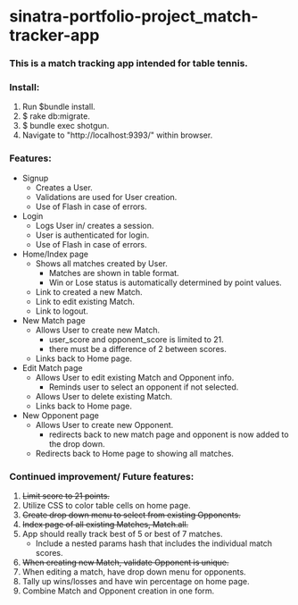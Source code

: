 # sinatra-portfolio-project_match-tracker-app
 
### This is a match tracking app intended for table tennis.

### Install:
1. Run $bundle install.
2. $ rake db:migrate.
3. $ bundle exec shotgun.
4. Navigate to "http://localhost:9393/" within browser.

### Features:
- Signup
    * Creates a User.
    * Validations are used for User creation.
    * Use of Flash in case of errors.
- Login
    * Logs User in/ creates a session.
    * User is authenticated for login.
    * Use of Flash in case of errors.
- Home/Index page
    * Shows all matches created by User.
        - Matches are shown in table format.
        - Win or Lose status is automatically determined by point values.
    * Link to created a new Match.
    * Link to edit existing Match.
    * Link to logout.
- New Match page
    * Allows User to create new Match.
        - user_score and opponent_score is limited to 21.
        - there must be a difference of 2 between scores.
    * Links back to Home page.
- Edit Match page
    * Allows User to edit existing Match and Opponent info.
        - Reminds user to select an opponent if not selected.
    * Allows User to delete existing Match.
    * Links back to Home page.
- New Opponent page
    * Allows User to create new Opponent.
        - redirects back to new match page and opponent is now added to the drop down.
    * Redirects back to Home page to showing all matches.
    

### Continued improvement/ Future features:
1. ~~Limit score to 21 points.~~
2. Utilize CSS to color table cells on home page.
3. ~~Create drop down menu to select from existing Opponents.~~
4. ~~Index page of all existing Matches, Match.all.~~
5. App should really track best of 5 or best of 7 matches. 
    * Include a nested params hash that includes the individual match scores.
6. ~~When creating new Match, validate Opponent is unique.~~
7. When editing a match, have drop down menu for opponents.
8. Tally up wins/losses and have win percentage on home page.
9. Combine Match and Opponent creation in one form.